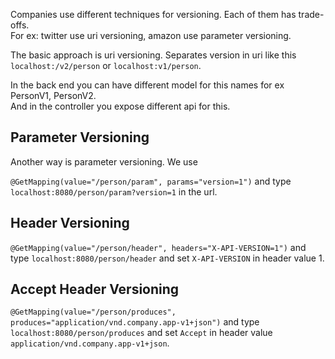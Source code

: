 Companies use different techniques for versioning. Each of them has trade-offs.<br>
For ex: twitter use uri versioning, amazon use parameter versioning.<br>

The basic approach is uri versioning. Separates version in uri like this<br>
`localhost:/v2/person` or `localhost:v1/person`.

In the back end you can have different model for this names for ex PersonV1, PersonV2.<br>
And in the controller you expose different api for this.

## Parameter Versioning
Another way is parameter versioning.
We use 

`@GetMapping(value="/person/param", params="version=1")` and type 
`localhost:8080/person/param?version=1` in the url.

## Header Versioning
`@GetMapping(value="/person/header", headers="X-API-VERSION=1")` and type 
`localhost:8080/person/header` and set `X-API-VERSION` in header value 1.

## Accept Header Versioning
`@GetMapping(value="/person/produces", produces="application/vnd.company.app-v1+json")` and type 
`localhost:8080/person/produces` and set `Accept` in header value `application/vnd.company.app-v1+json`.